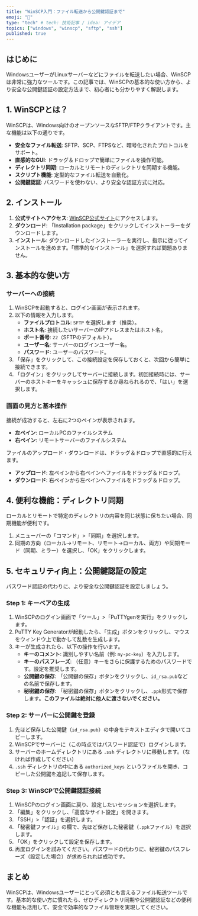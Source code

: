 ```yaml
---
title: "WinSCP入門：ファイル転送から公開鍵認証まで"
emoji: "🚀"
type: "tech" # tech: 技術記事 / idea: アイデア
topics: ["windows", "winscp", "sftp", "ssh"]
published: true
---
```


## はじめに

WindowsユーザーがLinuxサーバーなどにファイルを転送したい場合、WinSCPは非常に強力なツールです。この記事では、WinSCPの基本的な使い方から、より安全な公開鍵認証の設定方法まで、初心者にも分かりやすく解説します。

## 1. WinSCPとは？

WinSCPは、Windows向けのオープンソースなSFTP/FTPクライアントです。主な機能は以下の通りです。

-   **安全なファイル転送**: SFTP、SCP、FTPSなど、暗号化されたプロトコルをサポート。
-   **直感的なGUI**: ドラッグ＆ドロップで簡単にファイルを操作可能。
-   **ディレクトリ同期**: ローカルとリモートのディレクトリを同期する機能。
-   **スクリプト機能**: 定型的なファイル転送を自動化。
-   **公開鍵認証**: パスワードを使わない、より安全な認証方式に対応。

## 2. インストール

1.  **公式サイトへアクセス**: [WinSCP公式サイト](https://winscp.net/eng/download.php)にアクセスします。
2.  **ダウンロード**: 「Installation package」をクリックしてインストーラーをダウンロードします。
3.  **インストール**: ダウンロードしたインストーラーを実行し、指示に従ってインストールを進めます。「標準的なインストール」を選択すれば問題ありません。

## 3. 基本的な使い方

### サーバーへの接続

1.  WinSCPを起動すると、ログイン画面が表示されます。
2.  以下の情報を入力します。
    -   **ファイルプロトコル**: `SFTP` を選択します（推奨）。
    -   **ホスト名**: 接続したいサーバーのIPアドレスまたはホスト名。
    -   **ポート番号**: `22`（SFTPのデフォルト）。
    -   **ユーザー名**: サーバーのログインユーザー名。
    -   **パスワード**: ユーザーのパスワード。
3.  「保存」をクリックして、この接続設定を保存しておくと、次回から簡単に接続できます。
4.  「ログイン」をクリックしてサーバーに接続します。初回接続時には、サーバーのホストキーをキャッシュに保存するか尋ねられるので、「はい」を選択します。

### 画面の見方と基本操作

接続が成功すると、左右に2つのペインが表示されます。

-   **左ペイン**: ローカルPCのファイルシステム
-   **右ペイン**: リモートサーバーのファイルシステム

ファイルのアップロード・ダウンロードは、ドラッグ＆ドロップで直感的に行えます。

-   **アップロード**: 左ペインから右ペインへファイルをドラッグ＆ドロップ。
-   **ダウンロード**: 右ペインから左ペインへファイルをドラッグ＆ドロップ。

## 4. 便利な機能：ディレクトリ同期

ローカルとリモートで特定のディレクトリの内容を同じ状態に保ちたい場合、同期機能が便利です。

1.  メニューバーの「コマンド」>「同期」を選択します。
2.  同期の方向（ローカル→リモート、リモート→ローカル、両方）や同期モード（同期、ミラー）を選択し、「OK」をクリックします。

## 5. セキュリティ向上：公開鍵認証の設定

パスワード認証の代わりに、より安全な公開鍵認証を設定しましょう。

### Step 1: キーペアの生成

1.  WinSCPのログイン画面で「ツール」>「PuTTYgenを実行」をクリックします。
2.  PuTTY Key Generatorが起動したら、「生成」ボタンをクリックし、マウスをウィンドウ上で動かして乱数を生成します。
3.  キーが生成されたら、以下の操作を行います。
    -   **キーのコメント**: 識別しやすい名前（例: `my-pc-key`）を入力します。
    -   **キーのパスフレーズ**: （任意）キーをさらに保護するためのパスワードです。設定を推奨します。
    -   **公開鍵の保存**: 「公開鍵の保存」ボタンをクリックし、`id_rsa.pub`などの名前で保存します。
    -   **秘密鍵の保存**: 「秘密鍵の保存」ボタンをクリックし、`.ppk`形式で保存します。**このファイルは絶対に他人に渡さないでください。**

### Step 2: サーバーに公開鍵を登録

1.  先ほど保存した公開鍵（`id_rsa.pub`）の中身をテキストエディタで開いてコピーします。
2.  WinSCPでサーバーに（この時点ではパスワード認証で）ログインします。
3.  サーバーのホームディレクトリにある `.ssh` ディレクトリに移動します。（なければ作成してください）
4.  `.ssh` ディレクトリの中にある `authorized_keys` というファイルを開き、コピーした公開鍵を追記して保存します。

### Step 3: WinSCPで公開鍵認証接続

1.  WinSCPのログイン画面に戻り、設定したいセッションを選択します。
2.  「編集」をクリックし、「高度なサイト設定」を開きます。
3.  「SSH」>「認証」を選択します。
4.  「秘密鍵ファイル」の欄で、先ほど保存した秘密鍵（`.ppk`ファイル）を選択します。
5.  「OK」をクリックして設定を保存します。
6.  再度ログインを試みてください。パスワードの代わりに、秘密鍵のパスフレーズ（設定した場合）が求められれば成功です。

## まとめ

WinSCPは、Windowsユーザーにとって必須とも言えるファイル転送ツールです。基本的な使い方に慣れたら、ぜひディレクトリ同期や公開鍵認証などの便利な機能も活用して、安全で効率的なファイル管理を実現してください。
